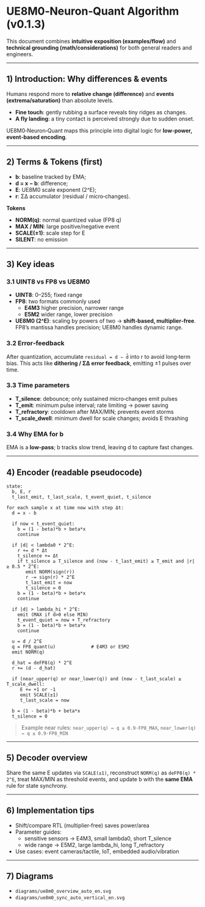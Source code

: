 # UE8M0‑Neuron‑Quant Algorithm (v0.1.3)

This document combines **intuitive exposition (examples/flow)** and **technical grounding (math/considerations)** for both general readers and engineers.

---
## 1) Introduction: Why differences & events
Humans respond more to **relative change (difference)** and **events (extrema/saturation)** than absolute levels.
- **Fine touch**: gently rubbing a surface reveals tiny ridges as changes.
- **A fly landing**: a tiny contact is perceived strongly due to sudden onset.

UE8M0‑Neuron‑Quant maps this principle into digital logic for **low‑power, event‑based encoding**.

---
## 2) Terms & Tokens (first)
- **b**: baseline tracked by EMA;  
- **d = x − b**: difference;  
- **E**: UE8M0 scale exponent (2^E);  
- **r**: ΣΔ accumulator (residual / micro‑changes).

**Tokens**
- **NORM(q)**: normal quantized value (FP8 q)  
- **MAX / MIN**: large positive/negative event  
- **SCALE(±1)**: scale step for E  
- **SILENT**: no emission

---
## 3) Key ideas
### 3.1 UINT8 vs FP8 vs UE8M0
- **UINT8**: 0–255; fixed range
- **FP8**: two formats commonly used  
  - **E4M3** higher precision, narrower range  
  - **E5M2** wider range, lower precision
- **UE8M0 (2^E)**: scaling by powers of two → **shift‑based, multiplier‑free**. FP8’s mantissa handles precision; UE8M0 handles dynamic range.

### 3.2 Error‑feedback
After quantization, accumulate `residual = d − d̂` into r to avoid long‑term bias. This acts like **dithering / ΣΔ error feedback**, emitting ±1 pulses over time.

### 3.3 Time parameters
- **T_silence**: debounce; only sustained micro‑changes emit pulses  
- **T_emit**: minimum pulse interval; rate limiting → power saving  
- **T_refractory**: cooldown after MAX/MIN; prevents event storms  
- **T_scale_dwell**: minimum dwell for scale changes; avoids E thrashing

### 3.4 Why EMA for b
EMA is a **low‑pass**; b tracks slow trend, leaving d to capture fast changes.

---
## 4) Encoder (readable pseudocode)
```pseudo
state:
  b, E, r
  t_last_emit, t_last_scale, t_event_quiet, t_silence

for each sample x at time now with step Δt:
  d = x - b

  if now < t_event_quiet:
    b = (1 - beta)*b + beta*x
    continue

  if |d| < lambda0 * 2^E:
    r += d * Δt
    t_silence += Δt
    if t_silence ≥ T_silence and (now - t_last_emit) ≥ T_emit and |r| ≥ 0.5 * 2^E:
       emit NORM(sign(r))
       r -= sign(r) * 2^E
       t_last_emit = now
       t_silence = 0
    b = (1 - beta)*b + beta*x
    continue

  if |d| > lambda_hi * 2^E:
    emit (MAX if d>0 else MIN)
    t_event_quiet = now + T_refractory
    b = (1 - beta)*b + beta*x
    continue

  u = d / 2^E
  q = FP8_quant(u)             # E4M3 or E5M2
  emit NORM(q)

  d_hat = deFP8(q) * 2^E
  r += (d - d_hat)

  if (near_upper(q) or near_lower(q)) and (now - t_last_scale) ≥ T_scale_dwell:
     E += +1 or -1
     emit SCALE(±1)
     t_last_scale = now

  b = (1 - beta)*b + beta*x
  t_silence = 0
```
> Example near rules: `near_upper(q) ⇔ q ≥ 0.9·FP8_MAX`, `near_lower(q) ⇔ q ≤ 0.9·FP8_MIN`

---
## 5) Decoder overview
Share the same E updates via `SCALE(±1)`, reconstruct `NORM(q)` as `deFP8(q) * 2^E`, treat MAX/MIN as threshold events, and update b with the **same EMA** rule for state synchrony.

---
## 6) Implementation tips
- Shift/compare RTL (multiplier‑free) saves power/area  
- Parameter guides:  
  - sensitive sensors → E4M3, small lambda0, short T_silence  
  - wide range → E5M2, large lambda_hi, long T_refractory  
- Use cases: event cameras/tactile, IoT, embedded audio/vibration

---
## 7) Diagrams
- `diagrams/ue8m0_overview_auto_en.svg`  
- `diagrams/ue8m0_sync_auto_vertical_en.svg`
